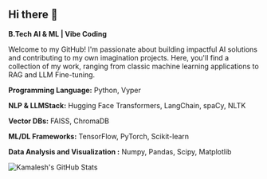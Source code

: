 ## Hi there 👋


**B.Tech AI & ML | Vibe Coding**

Welcome to my GitHub! I'm passionate about building impactful AI solutions and contributing to my own imagination projects. Here, you'll find a collection of my work, ranging from classic machine learning applications to RAG and LLM Fine-tuning.

 **Programming Language:** Python, Vyper
 
 **NLP & LLMStack:** Hugging Face Transformers, LangChain, spaCy, NLTK
 
 **Vector DBs:** FAISS, ChromaDB
 
 **ML/DL Frameworks:** TensorFlow, PyTorch, Scikit-learn
 
 **Data Analysis and Visualization :** Numpy, Pandas, Scipy, Matplotlib


![Kamalesh's GitHub Stats](https://github-readme-stats.vercel.app/api?username=kamalesh003&show_icons=true&hide_title=true&count_private=true)


